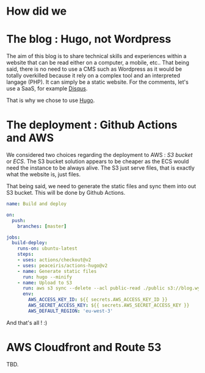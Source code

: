 # How did we

# The blog : Hugo, not Wordpress

The aim of this blog is to share technical skills and experiences within a website that can be read either on a computer, a mobile, etc.. That being said, there is no need to use a CMS such as Wordpress as it would be totally overkilled because it rely on a complex tool and an interpreted langage (PHP). It can simply be a static website. For the comments, let's use a SaaS, for example [Disqus](https://disqus.com).

That is why we chose to use [Hugo](https://hugo.io).

# The deployment : Github Actions and AWS

We considered two choices regarding the deployment to AWS : *S3 bucket* or *ECS*. The S3 bucket solution appears to be cheaper as the ECS would need the instance to be always alive. The S3 just serve files, that is exactly what the website is, just files.

That being said, we need to generate the static files and sync them into out S3 bucket. This will be done by Github Actions.

```yaml
name: Build and deploy

on:
  push:
    branches: [master]

jobs:
  build-deploy:
    runs-on: ubuntu-latest
    steps:
    - uses: actions/checkout@v2
    - uses: peaceiris/actions-hugo@v2
    - name: Generate static files
      run: hugo --minify
    - name: Upload to S3
      run: aws s3 sync --delete --acl public-read ./public s3://blog.wyll.io
      env:
        AWS_ACCESS_KEY_ID: ${{ secrets.AWS_ACCESS_KEY_ID }}
        AWS_SECRET_ACCESS_KEY: ${{ secrets.AWS_SECRET_ACCESS_KEY }}
        AWS_DEFAULT_REGION: 'eu-west-3'
```

And that's all ! :)

# AWS Cloudfront and Route 53

TBD.